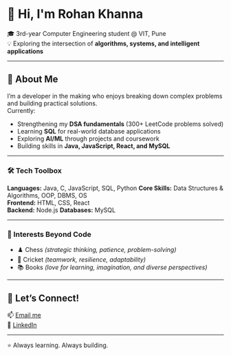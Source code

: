 # 👋 Hi, I'm Rohan Khanna  

🎓 3rd-year Computer Engineering student @ VIT, Pune  
💡 Exploring the intersection of **algorithms, systems, and intelligent applications**  

---

## 🚀 About Me  

I’m a developer in the making who enjoys breaking down complex problems and building practical solutions.  
Currently:  
- Strengthening my **DSA fundamentals** (300+ LeetCode problems solved)  
- Learning **SQL** for real-world database applications  
- Exploring **AI/ML** through projects and coursework  
- Building skills in **Java, JavaScript, React, and MySQL**  

---

### 🛠️ Tech Toolbox  

**Languages:** Java, C, JavaScript, SQL, Python 
**Core Skills:** Data Structures & Algorithms, OOP, DBMS, OS  
**Frontend:** HTML, CSS, React  
**Backend:** Node.js
**Databases:** MySQL   

---

### 📌 Interests Beyond Code  

- ♟️ Chess *(strategic thinking, patience, problem-solving)*  
- 🏏 Cricket *(teamwork, resilience, adaptability)*  
- 📚 Books *(love for learning, imagination, and diverse perspectives)*  

---

## 🤝 Let’s Connect!  
📫 [Email me](mailto:khanna.rohan231@vit.edu)  
💼 [LinkedIn](https://www.linkedin.com/in/rohan-khanna1512/) 

---
⭐ Always learning. Always building.  

<!---
rohan-khanna-15/rohan-khanna-15 is a ✨ special ✨ repository because its `README.md` (this file) appears on your GitHub profile.
You can click the Preview link to take a look at your changes.
--->
